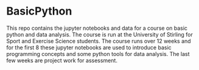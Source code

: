 # BasicPython
This repo contains the jupyter notebooks and data for a course on basic python and data analysis. The course is run at the University of Stirling for Sport and Exercise Science students. The course runs over 12 weeks and for the first 8 these jupyter notebooks are used to introduce basic programming concepts and some python tools for data analysis. The last few weeks are project work for assessment.

